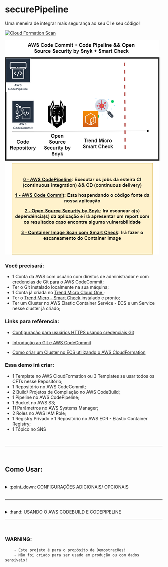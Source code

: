 # securePipeline
Uma meneira de integrar mais segurança ao seu CI e seu código!

[![Cloud Formation Scan](https://github.com/SecurityForCloudBuilders/securePipeline/actions/workflows/templatescanner.yml/badge.svg?branch=main)](https://github.com/SecurityForCloudBuilders/securePipeline/actions/workflows/templatescanner.yml)

<img src="img/Secure-CodePipeline.png" alt="snykpipe"> </img>

### Você precisará:

-   1 Conta da AWS com usuário com direitos de administrador e com credencias de Git para o AWS CodeCommit;
-   Ter o Git instalado localmente na sua máquina; 
-   1 Conta já criada no <a href="https://cloudone.trendmicro.com/"> Trend Micro Cloud One </a>; 
-   Ter o <a href="https://www.trendmicro.com/product_trials/download/index/br/168"> Trend Micro - Smart Check </a> instalado e pronto;
-   Ter um Cluster no AWS Elastic Container Service - ECS e um Service nesse cluster já criado;

### Links para refêrencia:

- <a href="https://docs.aws.amazon.com/codecommit/latest/userguide/setting-up-gc.html"> Configuração para usuários HTTPS usando credenciais Git </a>

- <a href="https://docs.aws.amazon.com/codecommit/latest/userguide/getting-started.html#getting-started-create-commit"> Introdução ao Git e AWS CodeCommit </a>

- <a href="https://github.com/SecurityForCloudBuilders/aws-cloudformation-fargate"> Como criar um Cluster no ECS utilizando o AWS CloudFormation </a>

### Essa demo irá criar:

-   1 Template no AWS CloudFormation ou 3 Templates se usar todos os CFTs nesse Repositório;
-   1 Repositório no AWS CodeCommit;
-   2 Build/ Projetos de Compilação no AWS CodeBuild;
-   1 Pipeline no AWS CodePipeline;
-   1 Bucket no AWS S3;
-   11 Parâmetros no AWS Systems Manager;
-   2 Roles no AWS IAM Role;
-   1 Registry Privado e 1 Repositório no AWS ECR - Elastic Container Registry;
-   1 Tópico no SNS


<br />

<hr />

<br />

## Como Usar:

<br />

<details>
  <summary>:point_down: CONFIGURAÇÕES ADICIONAIS/ OPCIONAIS </summary>

<br />

<details>
  <summary>:zap: USANDO O AWS CODECOMMIT</summary>

<br />

## Caso você já tenha algum repositório no CodeCommit, pode pular essa etapa e testar o seu código já existente.

<br />

1- Clone o Repositório para a sua máquina: https://github.com/SecurityForCloudBuilders/Protect-a-Vulnerable-WebApplication.git

    git clone https://github.com/SecurityForCloudBuilders/Protect-a-Vulnerable-WebApplication.git

2- Execute o template codecommit.repository.template.yaml na Console da AWS -> Cloud Formation

<img src="img/t1.PNG" alt="codecommitFormation"> </img>

<img src="img/t2.PNG" alt="nomepilha"> </img>

<img src="img/t3.PNG" alt="tags"> </img>

<img src="img/t4.PNG" alt="criarpilha"> </img>

2.5- Espere até que essa Stack apareça como "CREATE_COMPLETE"

<img src="img/t5.PNG" alt="createcomplete"> </img>

3- Vá até o serviço "CodeCommit", nele irá aparecer um novo repositório vazio chamado "MyVulnerableApp"

<img src="img/t6.PNG" alt="servicecodecommit"> </img>

4- Nessa mesma tela, do lado direito do nome desse repo, clique no botão azul "HTTPS" que aparece abaixo da frase "Clonar URL"

<img src="img/t7.PNG" alt="repo"> </img>

5- Também Clone esse Repositório para a sua máquina. Copie todo o conteúdo do primeiro repo (Protect-a-Vulnerable-WebApplication) e cole nesse diretório/ repositório (MyVulnerableApp)

<img src="img/t8.PNG" alt="diretorio"> </img>

6- Faça o push para o AWS CodeCommit do repositório (MyVulnerableApp)

    git add .

    git commit -m "My first Commit"

    git push

</details>

<br />

  <details>
    <summary>:pizza: CRIAÇÃO DE UM REGISTRY PRIVADO NO AWS ELASTIC CONTAINER REGISTRY (ECR)  </summary>
  
  <br />

  ## Caso você já tenha alguma imagem no ECR, pode pular essa etapa e testar a sua imagem já existente.

  1- Execute o template ecr.registry.template.yaml na Console da AWS -> Cloud Formation

  <img src="img/ecr1.PNG" alt="ecr1"> </img>

  2- Esse template precisa que você providencie 2 parâmetros. O primeiro é o nome que quer para o seu Repositório <b> RepositoryName </b> e o outro é o <b> ECRScan </b> com os valores de <b>[true] </b> ou <b> [false] </b> para caso queira utilizar também o <a href="https://docs.aws.amazon.com/AmazonECR/latest/userguide/image-scanning.html"> escaneamento de imagens </a> disponivel no próprio ECR

  <img src="img/ecr2.PNG" alt="ecr2"> </img>

  <img src="img/ecr3.PNG" alt="ecr3"> </img>

  <img src="img/ecr4.PNG" alt="ecr4"> </img>

  3- Espere até que essa Stack apareça como "CREATE_COMPLETE"

  <img src="img/ecr5.PNG" alt="ecr5"> </img>

  4- Para ir até o Registry criado, vá até o serviço "Elastic Container Registry", para isso, nessa mesma tela do Cloud Formation e no template que acabou de ser criado, clique na aba "Saída" ou "Outputs", e clique no link que aparece ao lado do nome "RegistryName"

  <img src="img/ecr6.PNG" alt="ecr6"> </img>

  5- Clique no botão "View push commands", siga as instruções que aparecem na tela e faça o push da sua imagem;
  
  <img src="img/ecr7.PNG" alt="ecr7"> </img>

  <img src="img/ecr8.PNG" alt="ecr8"> </img>

  5.5- Caso queira, nesse repositório você tem um Dockerfile para usar como exemplo: https://github.com/SecurityForCloudBuilders/Protect-a-Vulnerable-WebApplication/blob/master/Dockerfile

  </details>

</details>

<br />

<hr />

<br />

<details>
  <summary>:hand: USANDO O AWS CODEBUILD E CODEPIPELINE </summary>

<br />

7- Agora, faça o deploy do template "main.pipeline.template.yaml". Para isso, vá até o serviço do "Cloud Formation"

<img src="img/t9.PNG" alt="pipeformation"> </img>

8.5- Esse template precisa que você providencie 15 parâmetros. 

- Para encontrar o <a href="https://support.snyk.io/hc/en-us/articles/360004008258-Authenticate-the-CLI-with-your-account#UUID-4f46843c-174d-f448-cadf-893cfd7dd858_UUID-cc337985-30e2-aac4-db7d-934b7e25134b"> Snyk Token</a>. 

- Para pegar o seu Smart Check Token, consulte a <a href="https://deep-security.github.io/smartcheck-docs/api/index.html#operation/createSession"> API</a>. 

- E no caso do parâmetro "SmartCheckURL" coloque a URL do Smart Check mais <a href="https://deep-security.github.io/smartcheck-docs/api/index.html#operation/createScan">/api/scans</a>. 

      Por exemplo: https://smartcheck.example.com/api/scans

<img src="img/t10.PNG" alt="param"> </img>

<img src="img/t11.PNG" alt="iamcreate"> </img>

7.5- Espere até que essa Stack apareça como "CREATE_COMPLETE"

<img src="img/t12.PNG" alt="createcomplete"> </img>

8- Para ver o resultado do Scan, vá ate o serviço "CodePipeline", para isso, nessa mesma tela do Cloud Formation e no template que acabou de ser criado, clique na aba "Saída" ou "Outputs", e clique no link que aparece ao lado do nome "SecurePipeline"

<img src="img/t17.PNG" alt="templateoutputs"> </img>

9- Você será redirecionado para o Pipeline criado que já está sendo executado. Na segunda etapa com o nome "Scan-The-Code-With-Snyk-CLI", clique em detalhes 

<img src="img/t14.PNG" alt="startpipe"> </img>

<img src="img/t15.PNG" alt="goingpipe"> </img>

10- Você será redirecionado para o "CodeBuild" e diretamente na compilação onde acontece o escaneamento do código. Vá até as últimas linhas do Log da Compilação.

11- Nessas últimas linhas verá que foi gerado um link "Explore this snapshot at https://app.snyk.io/org/mais-alguma-coisa-aqui", copie esse link e cole no seu navegador. 

<img src="img/t16.PNG" alt="resultscan"> </img>

12- O report com os findings estará todo detalhado nele. 

<img src="img/t18.png" alt="snyk"> </img>

13- Agora será a etapa de Aprovação Manual, você reberá um email (no endereço de email que colocou nos paramêtros do Template) com o link do Pipeline para fazer a aprovação ou se ainda estiver na console, clique no botão "Revisão". Coloque uma justificativa, e "Aprove" ou "Rejeite". Faça essa decisão baseado no número de Vulnerabilidades achadas na etapa anterior!

<img src="img/pipe28.PNG" alt="pipe28"> </img>

<img src="img/pipe29.PNG" alt="pipe29"> </img>

<img src="img/pipe30.PNG" alt="pipe30"> </img>

14- Caso você aprove, irá passar para a próxima etapa. Caso rejeite, irá falhar o Pipeline e não avançará para a próxima etapa.

<img src="img/pipe31.PNG" alt="pipe31"> </img>

15- Logo após a fase "Scan-The-Code-With-Snyk-CLI" for executada com êxito. A terceira etapa desse Pipeline começara a executar, e a fazer o escaneamento da Imagem de um container. Clique em detalhes.

<img src="img/pipe20.PNG" alt="pipe20"> </img>

<img src="img/pipe21.PNG" alt="pipe21"> </img>

16- Você será redirecionado para o "CodeBuild" e diretamente na compilação onde acontece o escaneamento da imagem. Vá até as últimas linhas do Log da Compilação.

17- Nessas últimas linhas verá que aparecerá:

<img src="img/pipe22.PNG" alt="pipe22"> </img>

17.5 - Vá até a console do <b> SmartCheck </b>, na coluna esquerda, clique em <b> "Scans" </b>. A imagem já estará sendo escaneada. Clique no Scan dessa imagem ou espere ela concluir e veja os resultados do Scan. 

<img src="img/pipe19.PNG" alt="pipe19"> </img>

<img src="img/pipe23.PNG" alt="pipe23"> </img>

18- Logo após a conclusão do Scan, será feito o build e o push da imagem para o Registry no ECR.

<img src="img/pipe25.PNG" alt="pipe25"> </img>

<img src="img/pipe26.PNG" alt="pipe26"> </img>

<img src="img/pipe27.PNG" alt="pipe27"> </img>

19- Agora será a etapa de Aprovação Manual, você reberá um email (no endereço de email que colocou nos paramêtros do Template) com o link do Pipeline para fazer a aprovação ou se ainda estiver na console, clique no botão "Revisão". Coloque uma justificativa, e "Aprove" ou "Rejeite". Faça essa decisão baseado no número de Vulnerabilidades achadas na etapa anterior!

<img src="img/pipe32.PNG" alt="pipe32"> </img>

<img src="img/pipe33.PNG" alt="pipe33"> </img>

20- A próxima etapa é fazer o Deploy para no Fargate no ECS. Para isso, você terá que colocar o nome do seu Container e qual o Registry que ele está no arquivo <strong> <i> imagedefinitions.json </i> </strong>. Clique em "Detalhes" para ser redirecionado para o serviço do AWS ECS - Elastic Container Service.

<img src="img/pipe34.PNG" alt="pipe34"> </img>

<img src="img/pipe35.PNG" alt="pipe35"> </img>

<img src="img/pipe36.PNG" alt="pipe36"> </img>

</details>

<hr />

<br />

### WARNING:

        - Este projeto é para o propósito de Demostrações! 
        - Não foi criado para ser usado em produção ou com dados sensiveis!
